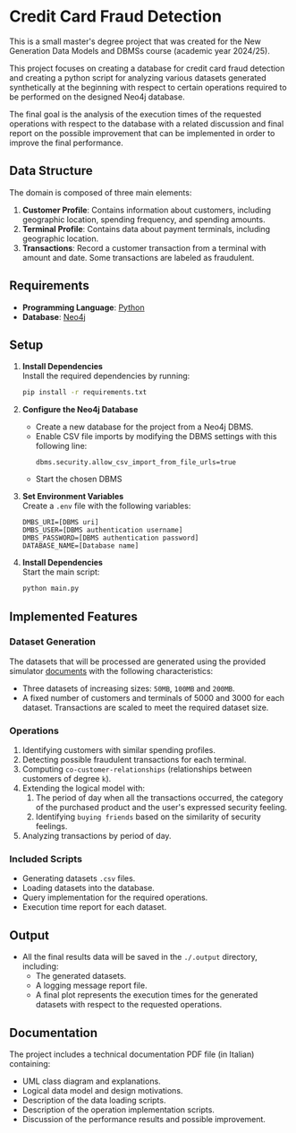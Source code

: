 ﻿# Credit Card Fraud Detection

This is a small master's degree project that was created for the New Generation Data Models and DBMSs course (academic
year 2024/25).

This project focuses on creating a database for credit card fraud detection and creating a python script for analyzing
various datasets generated synthetically at the beginning with respect to certain operations required to be performed on
the designed Neo4j database.

The final goal is the analysis of the execution times of the requested operations with
respect to the database with a related discussion and final report on the possible improvement that can be implemented
in order to improve the final performance.

## Data Structure

The domain is composed of three main elements:

1. **Customer Profile**: Contains information about customers, including geographic location, spending frequency, and
   spending amounts.
2. **Terminal Profile**: Contains data about payment terminals, including geographic location.
3. **Transactions**: Record a customer transaction from a terminal with amount and date. Some transactions are labeled
   as fraudulent.

## Requirements

- **Programming Language**: [Python](https://www.python.org/)
- **Database**: [Neo4j](https://neo4j.com/)

## Setup

1. **Install Dependencies**  
   Install the required dependencies by running:
   ```bash
   pip install -r requirements.txt
   ```

2. **Configure the Neo4j Database**
    - Create a new database for the project from a Neo4j DBMS.
    - Enable CSV file imports by modifying the DBMS settings with this following line:
      ```text
      dbms.security.allow_csv_import_from_file_urls=true
      ```
    - Start the chosen DBMS


3. **Set Environment Variables**  
   Create a `.env` file with the following variables:
   ```env
   DMBS_URI=[DBMS uri]
   DMBS_USER=[DBMS authentication username]
   DMBS_PASSWORD=[DBMS authentication password]
   DATABASE_NAME=[Database name]
   ```

4. **Install Dependencies**  
   Start the main script:
   ```bash
   python main.py
   ```

## Implemented Features

### Dataset Generation

The datasets that will be processed are generated using the provided
simulator [documents](https://fraud-detection-handbook.github.io/fraud-detection-handbook/Chapter_3_GettingStarted/SimulatedDataset.html)
with the following characteristics:

- Three datasets of increasing sizes: `50MB`, `100MB` and `200MB`.
- A fixed number of customers and terminals of 5000 and 3000 for each dataset.
  Transactions are scaled to meet the required dataset size.

### Operations

1. Identifying customers with similar spending profiles.
2. Detecting possible fraudulent transactions for each terminal.
3. Computing `co-customer-relationships` (relationships between customers of degree `k`).
4. Extending the logical model with:
    1. The period of day when all the transactions occurred, the category of the purchased product and the user's
       expressed security feeling.
    2. Identifying `buying friends` based on the similarity of security feelings.
5. Analyzing transactions by period of day.

### Included Scripts

- Generating datasets `.csv` files.
- Loading datasets into the database.
- Query implementation for the required operations.
- Execution time report for each dataset.

## Output

- All the final results data will be saved in the `./.output` directory, including:
    - The generated datasets.
    - A logging message report file.
    - A final plot represents the execution times for the generated datasets with respect to the requested operations.

## Documentation

The project includes a technical documentation PDF file (in Italian) containing:

- UML class diagram and explanations.
- Logical data model and design motivations.
- Description of the data loading scripts.
- Description of the operation implementation scripts.
- Discussion of the performance results and possible improvement.
